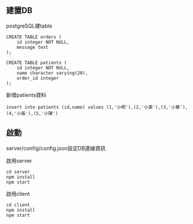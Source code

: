 ## 建置DB

postgreSQL建table

```
CREATE TABLE orders (
    id integer NOT NULL,
    message text
);

CREATE TABLE patients (
    id integer NOT NULL,
    name character varying(20),
    order_id integer
);

```

新增patients資料

```
insert into patients (id,name) values (1,'小明'),(2,'小美'),(3,'小華'),(4,'小張'),(5,'小陳')
```

## 啟動

server/config/config.json設定DB連線資訊

啟用server
```
cd server
npm install
npm start
```
啟用client
```
cd client
npm install
npm start
```